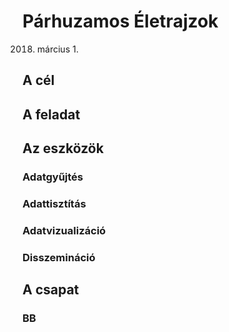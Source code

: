 ﻿Párhuzamos Életrajzok
=====================

2018. március 1.

## A cél
## A feladat
## Az eszközök
### Adatgyűjtés
### Adattisztítás
### Adatvizualizáció
### Disszemináció
## A csapat
### BB
